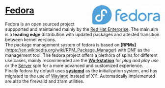 # [Fedora](https://fedoraproject.org/wiki/Fedora_Project_Wiki) [<img src="https://github.com/SfikasTeo/Fedora/blob/main/Fedora_Logo.png" width="220" align="right" alt="Fedora">](https://docs.fedoraproject.org/en-US/docs/)
Fedora is an open sourced project suppported and maintained mainly by the [Red Hat Enterprise](https://www.redhat.com/en). The main aim is a **leading edge** distribution with updated packages and a tested transition between kernel versions.  
The package management system of fedora is based on **[RPMs]**(https://en.wikipedia.org/wiki/RPM_Package_Manager) with [DNF](https://dnf.readthedocs.io/en/latest/index.html) as the management tool. The fedora project offers a plethora of spins for different use cases, mainly recommended are the **[Workstation](https://getfedora.org/en/workstation/)** for *plug and play use* or the [Server](https://getfedora.org/en/server/) spin for a more advanced and customized experience.  
Finally fedora by default uses **[systemd](https://docs.fedoraproject.org/en-US/quick-docs/understanding-and-administering-systemd/)** as the initialization system, and has migrated to the use of [Wayland](https://wayland.freedesktop.org/) instead of X11. Automatically implemented are also the firewalld and zram utilities.

